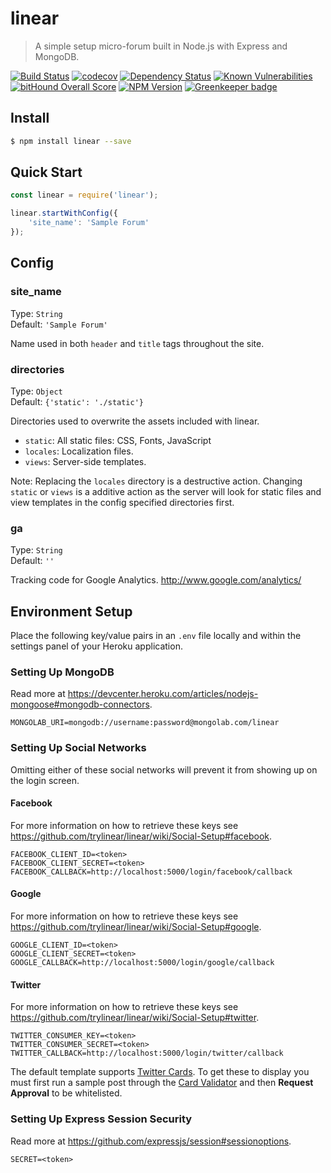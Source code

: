 # linear

> A simple setup micro-forum built in Node.js with Express and MongoDB.

[![Build Status](https://travis-ci.org/trylinear/linear.svg)](https://travis-ci.org/trylinear/linear)
[![codecov](https://img.shields.io/codecov/c/github/trylinear/linear/master.svg)](https://codecov.io/gh/trylinear/linear)
[![Dependency Status](https://david-dm.org/trylinear/linear.svg?style=flat)](https://david-dm.org/trylinear/linear/)
[![Known Vulnerabilities](https://snyk.io/test/npm/linear/badge.svg)](https://snyk.io/test/npm/linear)
[![bitHound Overall Score](https://www.bithound.io/github/trylinear/linear/badges/score.svg)](https://www.bithound.io/github/trylinear/linear)
[![NPM Version](http://img.shields.io/npm/v/linear.svg?style=flat)](https://www.npmjs.org/package/linear/)
[![Greenkeeper badge](https://badges.greenkeeper.io/trylinear/linear.svg)](https://greenkeeper.io/)

## Install

```bash
$ npm install linear --save
```

## Quick Start

```javascript
const linear = require('linear');

linear.startWithConfig({
    'site_name': 'Sample Forum'
});
```

## Config

### site_name

Type: `String`  
Default: `'Sample Forum'`

Name used in both `header` and `title` tags throughout the site.

### directories

Type: `Object`  
Default: `{'static': './static'}`

Directories used to overwrite the assets included with linear.

- `static`: All static files: CSS, Fonts, JavaScript
- `locales`: Localization files.
- `views`: Server-side templates.

Note: Replacing the `locales` directory is a destructive action. Changing `static` or `views` is a additive action as the server will look for static files and view templates in the config specified directories first.

### ga

Type: `String`  
Default: `''`

Tracking code for Google Analytics. <http://www.google.com/analytics/>

## Environment Setup

Place the following key/value pairs in an `.env` file locally and within the settings panel of your Heroku application.

### Setting Up MongoDB

Read more at <https://devcenter.heroku.com/articles/nodejs-mongoose#mongodb-connectors>.

```
MONGOLAB_URI=mongodb://username:password@mongolab.com/linear
```

### Setting Up Social Networks

Omitting either of these social networks will prevent it from showing up on the login screen.

#### Facebook

For more information on how to retrieve these keys see <https://github.com/trylinear/linear/wiki/Social-Setup#facebook>.

```
FACEBOOK_CLIENT_ID=<token>
FACEBOOK_CLIENT_SECRET=<token>
FACEBOOK_CALLBACK=http://localhost:5000/login/facebook/callback
```

#### Google

For more information on how to retrieve these keys see <https://github.com/trylinear/linear/wiki/Social-Setup#google>.

```
GOOGLE_CLIENT_ID=<token>
GOOGLE_CLIENT_SECRET=<token>
GOOGLE_CALLBACK=http://localhost:5000/login/google/callback
```

#### Twitter

For more information on how to retrieve these keys see <https://github.com/trylinear/linear/wiki/Social-Setup#twitter>.

```
TWITTER_CONSUMER_KEY=<token>
TWITTER_CONSUMER_SECRET=<token>
TWITTER_CALLBACK=http://localhost:5000/login/twitter/callback
```

The default template supports [Twitter Cards](https://dev.twitter.com/cards/overview). To get these to display you must first run a sample post through the [Card Validator](https://cards-dev.twitter.com/validator) and then **Request Approval** to be whitelisted.

### Setting Up Express Session Security

Read more at <https://github.com/expressjs/session#sessionoptions>.

```
SECRET=<token>
```
